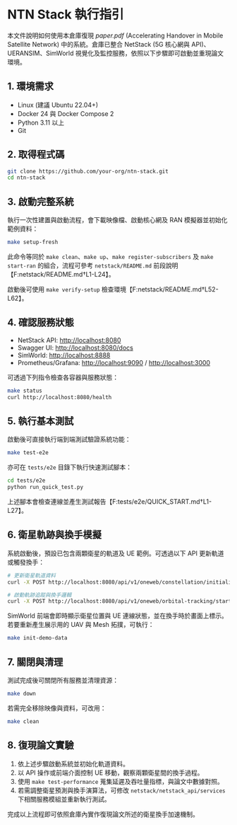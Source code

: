 # NTN Stack 執行指引

本文件說明如何使用本倉庫復現 *paper.pdf* (Accelerating Handover in Mobile Satellite Network) 中的系統。倉庫已整合 NetStack (5G 核心網與 API)、UERANSIM、SimWorld 視覺化及監控服務，依照以下步驟即可啟動並重現論文環境。

## 1. 環境需求

- Linux (建議 Ubuntu 22.04+)
- Docker 24 與 Docker Compose 2
- Python 3.11 以上
- Git

## 2. 取得程式碼

```bash
git clone https://github.com/your-org/ntn-stack.git
cd ntn-stack
```

## 3. 啟動完整系統

執行一次性建置與啟動流程，會下載映像檔、啟動核心網及 RAN 模擬器並初始化範例資料：

```bash
make setup-fresh
```

此命令等同於 `make clean`、`make up`、`make register-subscribers` 及 `make start-ran` 的組合，流程可參考 `netstack/README.md` 前段說明【F:netstack/README.md†L1-L24】。

啟動後可使用 `make verify-setup` 檢查環境【F:netstack/README.md†L52-L62】。

## 4. 確認服務狀態

- NetStack API: <http://localhost:8080>
- Swagger UI: <http://localhost:8080/docs>
- SimWorld: <http://localhost:8888>
- Prometheus/Grafana: <http://localhost:9090> / <http://localhost:3000>

可透過下列指令檢查各容器與服務狀態：

```bash
make status
curl http://localhost:8080/health
```

## 5. 執行基本測試

啟動後可直接執行端到端測試驗證系統功能：

```bash
make test-e2e
```

亦可在 `tests/e2e` 目錄下執行快速測試腳本：

```bash
cd tests/e2e
python run_quick_test.py
```

上述腳本會檢查連線並產生測試報告【F:tests/e2e/QUICK_START.md†L1-L27】。

## 6. 衛星軌跡與換手模擬

系統啟動後，預設已包含兩顆衛星的軌道及 UE 範例。可透過以下 API 更新軌道或觸發換手：

```bash
# 更新衛星軌道資料
curl -X POST http://localhost:8080/api/v1/oneweb/constellation/initialize

# 啟動軌跡追蹤與換手邏輯
curl -X POST http://localhost:8080/api/v1/oneweb/orbital-tracking/start
```

SimWorld 前端會即時顯示衛星位置與 UE 連線狀態，並在換手時於畫面上標示。若要重新產生展示用的 UAV 與 Mesh 拓撲，可執行：

```bash
make init-demo-data
```

## 7. 關閉與清理

測試完成後可關閉所有服務並清理資源：

```bash
make down
```

若需完全移除映像與資料，可改用：

```bash
make clean
```

## 8. 復現論文實驗

1. 依上述步驟啟動系統並初始化軌道資料。
2. 以 API 操作或前端介面控制 UE 移動，觀察兩顆衛星間的換手過程。
3. 使用 `make test-performance` 蒐集延遲及吞吐量指標，與論文中數據對照。
4. 若需調整衛星預測與換手演算法，可修改 `netstack/netstack_api/services` 下相關服務模組並重新執行測試。

完成以上流程即可依照倉庫內實作復現論文所述的衛星換手加速機制。
